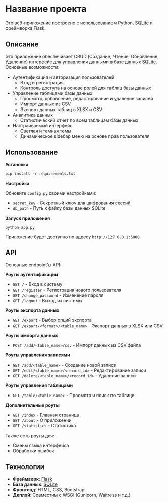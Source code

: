 # Название проекта 

Это веб-приложение построено с использованием Python, SQLite и фреймворка Flask.

## Описание

Это приложение обеспечивает CRUD (Создание, Чтение, Обновление, Удаление) интерфейс для управления данными в базе данных SQLite. Основные возможности:

- Аутентификация и авторизация пользователей
  - Вход и регистрация 
  - Контроль доступа на основе ролей для таблиц базы данных
- Управление таблицами базы данных
  - Просмотр, добавление, редактирование и удаление записей
  - Импорт данных из CSV
  - Экспорт данных таблиц в XLSX и CSV
- Аналитика данных
  - Статистический отчет по всем таблицам базы данных
- Настраиваемый интерфейс
  - Светлая и темная темы
  - Динамическое sideбар меню на основе прав пользователя
  
## Использование

**Установка**

```
pip install -r requirements.txt
```  

**Настройка**

Обновите `config.py` своими настройками:

- `secret_key` - Секретный ключ для шифрования сессий
- `db_path` - Путь к файлу базы данных SQLite

**Запуск приложения**

```
python app.py
```

Приложение будет доступно по адресу `http://127.0.0.1:5000`

## API

Основные endpoint'ы API:

**Роуты аутентификации**

- `GET /` - Вход в систему 
- `GET /register` - Регистрация нового пользователя
- `GET /change_password` - Изменение пароля
- `GET /logout` - Выход из системы

**Роуты экспорта данных**

- `GET /export` - Выбор опций экспорта 
- `GET /export/<format>/<table_name>` - Экспорт данных в XLSX или CSV

**Роуты импорта данных**  

- `POST /add/<table_name>/csv` - Импорт данных из CSV файла

**Роуты управления записями**

- `GET /add/<table_name>` - Создание новой записи
- `GET /edit/<table_name>/<record_id>` - Редактирование записи 
- `GET /delete/<table_name>/<record_id>` - Удаление записи

**Роуты управления таблицами**

- `GET /table/<table_name>` - Просмотр и поиск по таблице

**Дополнительные роуты**

- `GET /index` - Главная страница
- `GET /about` - О приложении
- `GET /statistics` - Статистика  

Также есть роуты для:

- Смены языка интерфейса
- Обработки ошибок

## Технологии

- **Фреймворк**: [Flask](https://flask.palletsprojects.com/)
- **База данных**: [SQLite](https://www.sqlite.org) 
- **Фронтенд**: HTML, CSS, Bootstrap
- **Деплой**: Совместим с WSGI (Gunicorn, Waitress и т.д.)